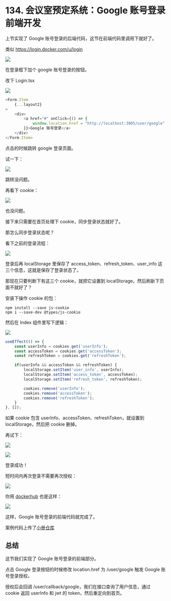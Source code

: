 # 134. 会议室预定系统：Google 账号登录前端开发

上节实现了 Google 账号登录的后端代码，这节在前端代码里调用下就好了。

类似 https://login.docker.com/u/login 

![](./images/ccbcefeec87bf09b3da5747b7fc7aec7.webp )

在登录框下加个 google 账号登录的按钮。

改下 Login.tsx

![](./images/a6616bb2e09cc8e7ddd6f92763c1f2ab.webp )

```javascript
<Form.Item
    {...layout2}
>
    <div>
        <a href="#" onClick={() => {
            window.location.href = "http://localhost:3005/user/google";
        }}>Google 账号登录</a>
    </div>
</Form.Item>
```
点击的时候跳转 google 登录页面。

试一下：

![](./images/34b970b90898b953d6d002696cd57c80.gif )

跳转没问题。

再看下 cookie：

![](./images/963d614f668f026bccaeaff510df883b.webp )

也没问题。

接下来只需要在首页处理下 cookie，同步登录状态就好了。

那怎么同步登录状态呢？

看下之前的登录流程：

![](./images/d8e6c7b3c0ad9363ac392f669923e374.gif )

登录后再 localStorage 里保存了 access_token、refresh_token、user_info 这三个信息，这就是保存了登录状态了。

那现在只要判断下有这三个 cookie，就把它设置到 localStorage，然后刷新下页面不就好了？

安装下操作 cookie 的包：

```
npm install --save js-cookie
npm i --save-dev @types/js-cookie
```
然后在 Index 组件里写下逻辑：

![](./images/8afdff02fd2c14e3e3165e1c7baa87a8.webp )

```javascript
useEffect(() => {
    const userInfo = cookies.get('userInfo');
    const accessToken = cookies.get('accessToken');
    const refreshToken = cookies.get('refreshToken');

    if(userInfo && accessToken && refreshToken) {
        localStorage.setItem('user_info', userInfo);
        localStorage.setItem('access_token', accessToken);
        localStorage.setItem('refresh_token', refreshToken);

        cookies.remove('userInfo');
        cookies.remove('accessToken');
        cookies.remove('refreshToken');
    }
}, []);
```

如果 cookie 包含 userInfo、accessToken、refreshToken，就设置到 localStorage，然后把 cookie 删掉。

再试下：

![](./images/51a27974bcd806928b86bdeb0d8d24e4.gif )

![](./images/d4853e8b1557612ff4b57e176cb9d1dd.webp )

登录成功！

短时间内再次登录不需要再次授权：

![](./images/5e60a4a0a064ce1628fc91b9eae809cf.gif )

你用 [dockerhub](https://hub.docker.com/u/login) 也是这样：

![](./images/2e7e2c6ef2742e495a74cfa4395d3dae.gif )

这样，Google 账号登录的前端代码就完成了。

案例代码上传了[小册仓库](https://github.com/QuarkGluonPlasma/nestjs-course-code/tree/main/meeting_room_booking_system_frontend_user)

## 总结

这节我们实现了 Google 账号登录的前端部分。

点击 Google 登录按钮的时候修改 location.href 为 /user/google 触发 Google 账号登录授权。

授权后会回调 /user/callback/google，我们在接口查询了用户信息，通过 cookie 返回 userInfo 和 jwt 的 token，然后重定向到首页。